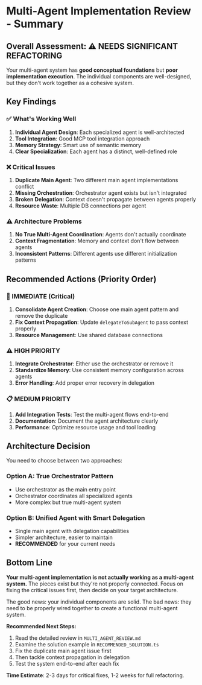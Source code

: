# Multi-Agent Implementation Review - Summary

## Overall Assessment: ⚠️ NEEDS SIGNIFICANT REFACTORING

Your multi-agent system has **good conceptual foundations** but **poor implementation execution**. The individual components are well-designed, but they don't work together as a cohesive system.

## Key Findings

### ✅ What's Working Well
1. **Individual Agent Design**: Each specialized agent is well-architected
2. **Tool Integration**: Good MCP tool integration approach
3. **Memory Strategy**: Smart use of semantic memory
4. **Clear Specialization**: Each agent has a distinct, well-defined role

### ❌ Critical Issues
1. **Duplicate Main Agent**: Two different main agent implementations conflict
2. **Missing Orchestration**: Orchestrator agent exists but isn't integrated
3. **Broken Delegation**: Context doesn't propagate between agents properly
4. **Resource Waste**: Multiple DB connections per agent

### ⚠️ Architecture Problems
1. **No True Multi-Agent Coordination**: Agents don't actually coordinate
2. **Context Fragmentation**: Memory and context don't flow between agents
3. **Inconsistent Patterns**: Different agents use different initialization patterns

## Recommended Actions (Priority Order)

### 🚨 IMMEDIATE (Critical)
1. **Consolidate Agent Creation**: Choose one main agent pattern and remove the duplicate
2. **Fix Context Propagation**: Update `delegateToSubAgent` to pass context properly
3. **Resource Management**: Use shared database connections

### ⚠️ HIGH PRIORITY
1. **Integrate Orchestrator**: Either use the orchestrator or remove it
2. **Standardize Memory**: Use consistent memory configuration across agents
3. **Error Handling**: Add proper error recovery in delegation

### 📋 MEDIUM PRIORITY
1. **Add Integration Tests**: Test the multi-agent flows end-to-end
2. **Documentation**: Document the agent architecture clearly
3. **Performance**: Optimize resource usage and tool loading

## Architecture Decision

You need to choose between two approaches:

### Option A: True Orchestrator Pattern
- Use orchestrator as the main entry point
- Orchestrator coordinates all specialized agents
- More complex but true multi-agent system

### Option B: Unified Agent with Smart Delegation
- Single main agent with delegation capabilities
- Simpler architecture, easier to maintain
- **RECOMMENDED** for your current needs

## Bottom Line

**Your multi-agent implementation is not actually working as a multi-agent system.** The pieces exist but they're not properly connected. Focus on fixing the critical issues first, then decide on your target architecture.

The good news: your individual components are solid. The bad news: they need to be properly wired together to create a functional multi-agent system.

**Recommended Next Steps:**
1. Read the detailed review in `MULTI_AGENT_REVIEW.md`
2. Examine the solution example in `RECOMMENDED_SOLUTION.ts`
3. Fix the duplicate main agent issue first
4. Then tackle context propagation in delegation
5. Test the system end-to-end after each fix

**Time Estimate**: 2-3 days for critical fixes, 1-2 weeks for full refactoring.